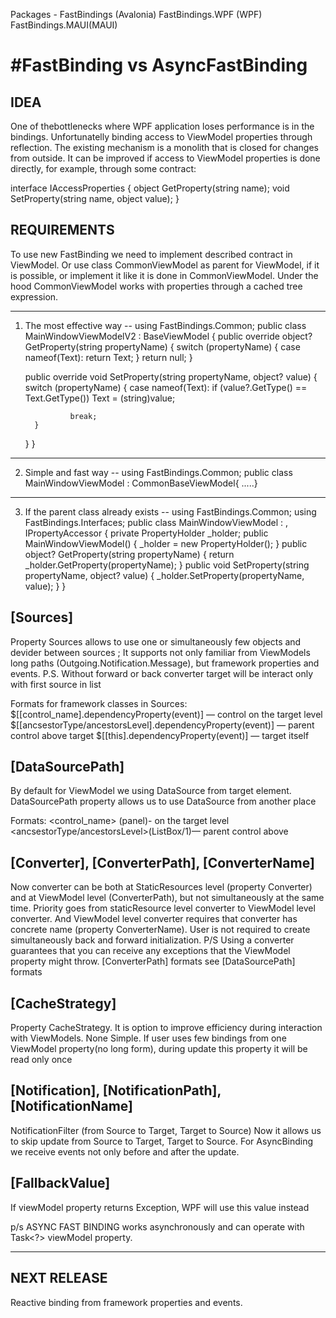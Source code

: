 Packages - FastBindings (Avalonia)  FastBindings.WPF (WPF)  FastBindings.MAUI(MAUI)

#FastBinding vs AsyncFastBinding
=====================================

IDEA
--------------------------------------------------------------------------------------
One of thebottlenecks where WPF application loses performance is in the bindings.
 Unfortunatelly binding access to ViewModel properties through reflection. The existing 
mechanism is a monolith that is closed for changes from outside. It can be improved 
if access to ViewModel properties is done directly, for example, through some contract:
 
 interface IAccessProperties
{
  object GetProperty(string name);
  void SetProperty(string name, object value);
}


REQUIREMENTS
------------------------------------------------------------------------------------------------
To use new FastBinding we need to implement described contract in ViewModel.
Or use class CommonViewModel<T> as parent for ViewModel, if it is possible, or implement it like 
it is done in CommonViewModel<T>. Under the hood CommonViewModel works with properties through a
 cached tree expression.

-----------
1) The most effective way
--
using FastBindings.Common;
 public class MainWindowViewModelV2 : BaseViewModel
 {
     public override object? GetProperty(string propertyName)
     {
         switch (propertyName)
         {
             case nameof(Text):
                 return Text;
         }
         return null;
     }

     public override void SetProperty(string propertyName, object? value)
     {
         switch (propertyName)
         {
             case nameof(Text):
                 if (value?.GetType() == Text.GetType())
                     Text = (string)value;

                 break;
         }
     }
 }
--------
2) Simple and fast way
--
using FastBindings.Common;
public class MainWindowViewModel : CommonBaseViewModel<MainWindowViewModel>{ .....}
-----------
3) If the parent class already exists
--
using FastBindings.Common;
using FastBindings.Interfaces;
public class MainWindowViewModel  : <ParentClass>, IPropertyAccessor
{
    private PropertyHolder<MainWindowViewModel> _holder;
    public MainWindowViewModel() 
    {
        _holder = new PropertyHolder<MainWindowViewModel>();
    }
    public object? GetProperty(string propertyName)
    {
        return _holder.GetProperty(propertyName);
    }
    public void SetProperty(string propertyName, object? value)
    {
        _holder.SetProperty(propertyName, value);
    }
}

[Sources]
----------
Property Sources allows to use one or simultaneously few objects and devider between sources ;
It supports not only familiar from ViewModels long paths (Outgoing.Notification.Message), but framework properties and events.
P.S. Without forward or back converter target will be interact only with first source in list

Formats for framework classes in Sources:
$[[control_name].dependencyProperty(event)] — control on the target level
$[[ancsestorType/ancestorsLevel].dependencyProperty(event)] — parent control above target
$[[this].dependencyProperty(event)] — target itself

[DataSourcePath]
------------------
By default for ViewModel we using DataSource from target element.
DataSourcePath property allows us to use DataSource from another place

Formats:
<control_name> (panel)- on the target level
<ancsestorType/ancestorsLevel>(ListBox/1)— parent control above

[Converter], [ConverterPath], [ConverterName]
------------------------------------------
Now converter can be both at StaticResources level (property Converter) and at ViewModel level 
(ConverterPath), but not simultaneously at the same time.
Priority goes from staticResource level converter to ViewModel level converter.
And ViewModel level converter requires that converter has concrete name (property ConverterName).
User is not required to create simultaneously back and forward initialization.
P/S Using a converter guarantees that you can receive any exceptions that the ViewModel property might throw.
    [ConverterPath] formats see [DataSourcePath] formats

[CacheStrategy]
-----------------
Property CacheStrategy. It is option to improve efficiency during interaction with ViewModels.
None
Simple. If user uses few bindings from one ViewModel property(no long form), 
during update this property it will be read only once


[Notification], [NotificationPath], [NotificationName]
------------------------------------------------------
NotificationFilter (from Source to Target, Target to Source)
Now it allows us to skip update from Source to Target, Target to Source.
For AsyncBinding we receive events not only before and after the update.


[FallbackValue]
--------------------
If viewModel property returns Exception, WPF will use this value instead


p/s ASYNC FAST BINDING works asynchronously and can operate with Task<?> viewModel property.

---------------------------------
NEXT RELEASE
---------------------------------
Reactive binding from framework properties and events.

